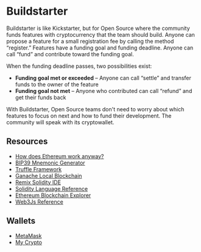 # Buildstarter

Buildstarter is like Kickstarter, but for Open Source where the community funds features with cryptocurrency that the team should build. Anyone can propose a feature for a small registration fee by calling the method “register.” Features have a funding goal and funding deadline. Anyone can call “fund” and contribute toward the funding goal.

When the funding deadline passes, two possibilities exist:

* **Funding goal met or exceeded** – Anyone can call “settle” and transfer funds to the owner of the feature
* **Funding goal not met** – Anyone who contributed can call “refund” and get their funds back

With Buildstarter, Open Source teams don't need to worry about which features to focus on next and how to fund their development. The community will speak with its cryptowallet.

## Resources

* [How does Ethereum work anyway?](https://medium.com/@preethikasireddy/how-does-ethereum-work-anyway-22d1df506369)
* [BIP39 Mnemonic Generator](https://iancoleman.io/bip39/)
* [Truffle Framework](http://truffleframework.com/)
* [Ganache Local Blockchain](http://truffleframework.com/ganache/)
* [Remix Solidity IDE](https://remix.ethereum.org/)
* [Solidity Language Reference](http://solidity.readthedocs.io/en/v0.4.24/)
* [Ethereum Blockchain Explorer](https://etherscan.io/)
* [Web3Js Reference](https://github.com/ethereum/wiki/wiki/JavaScript-API)

## Wallets

* [MetaMask](https://metamask.io/)
* [My Crypto](https://mycrypto.com)
